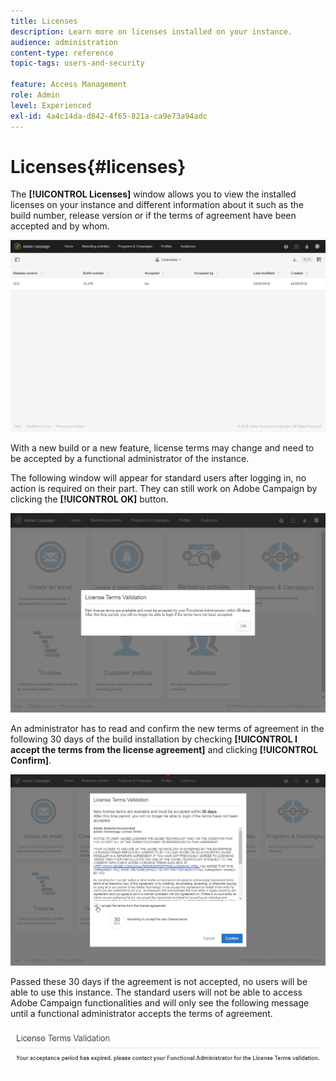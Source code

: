 ```yaml
---
title: Licenses
description: Learn more on licenses installed on your instance.
audience: administration
content-type: reference
topic-tags: users-and-security

feature: Access Management
role: Admin
level: Experienced
exl-id: 4a4c14da-d842-4f65-821a-ca9e73a94adc
---
```

# Licenses{#licenses}

The **[!UICONTROL Licenses]** window allows you to view the installed licenses on your instance and different information about it such as the build number, release version or if the terms of agreement have been accepted and by whom.

![](assets/license_1.png)

With a new build or a new feature, license terms may change and need to be accepted by a functional administrator of the instance.

The following window will appear for standard users after logging in, no action is required on their part. They can still work on Adobe Campaign by clicking the **[!UICONTROL OK]** button.

![](assets/license_2.png)

An administrator has to read and confirm the new terms of agreement in the following 30 days of the build installation by checking **[!UICONTROL I accept the terms from the license agreement]** and clicking **[!UICONTROL Confirm]**.

![](assets/license_3.png)

Passed these 30 days if the agreement is not accepted, no users will be able to use this instance. The standard users will not be able to access Adobe Campaign functionalities and will only see the following message until a functional administrator accepts the terms of agreement.

![](assets/license_4.png)
